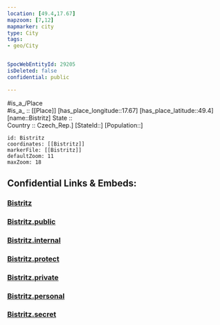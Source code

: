 ```yaml
---
location: [49.4,17.67] 
mapzoom: [7,12] 
mapmarker: city 
type: City
tags:
- geo/City


SpocWebEntityId: 29205
isDeleted: false
confidential: public

---
```

#is_a_/Place  
#is_a_ :: [[Place]] 
[has_place_longitude::17.67] 
[has_place_latitude::49.4] 
[name::Bistritz] 
State ::  
Country :: Czech_Rep.] 
[StateId::] 
[Population::] 



```leaflet
id: Bistritz
coordinates: [[Bistritz]] 
markerFile: [[Bistritz]] 
defaultZoom: 11 
maxZoom: 18
```


## Confidential Links & Embeds: 

### [Bistritz](/_Standards/Earth/Continent/Europe/Europe~Central/Czech_Republic/regions~Czech_Republic/Zlínský/City/Bistritz.md) 

### [Bistritz.public](/_public/Earth/Continent/Europe/Europe~Central/Czech_Republic/regions~Czech_Republic/Zlínský/City/Bistritz.public.md) 

### [Bistritz.internal](/_internal/Earth/Continent/Europe/Europe~Central/Czech_Republic/regions~Czech_Republic/Zlínský/City/Bistritz.internal.md) 

### [Bistritz.protect](/_protect/Earth/Continent/Europe/Europe~Central/Czech_Republic/regions~Czech_Republic/Zlínský/City/Bistritz.protect.md) 

### [Bistritz.private](/_private/Earth/Continent/Europe/Europe~Central/Czech_Republic/regions~Czech_Republic/Zlínský/City/Bistritz.private.md) 

### [Bistritz.personal](/_personal/Earth/Continent/Europe/Europe~Central/Czech_Republic/regions~Czech_Republic/Zlínský/City/Bistritz.personal.md) 

### [Bistritz.secret](/_secret/Earth/Continent/Europe/Europe~Central/Czech_Republic/regions~Czech_Republic/Zlínský/City/Bistritz.secret.md)

